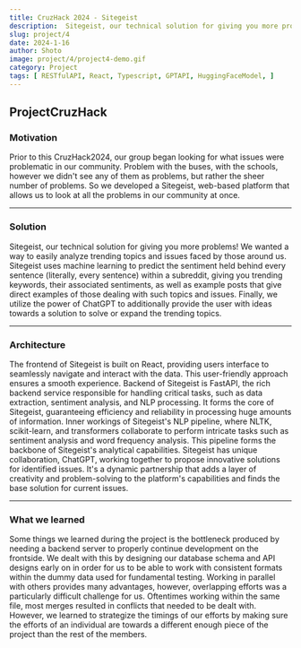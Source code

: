 ```yaml
---
title: CruzHack 2024 - Sitegeist
description:  Sitegeist, our technical solution for giving you more problems! We wanted a way to easily analyze trending topics and issues faced by those around us.
slug: project/4
date: 2024-1-16
author: Shoto
image: project/4/project4-demo.gif
category: Project
tags: [ RESTfulAPI, React, Typescript, GPTAPI, HuggingFaceModel, ]
---
```


## ProjectCruzHack

### Motivation

Prior to this CruzHack2024, our group began looking for what issues were problematic in our community. Problem with the buses, with the schools, however we didn't see any of them as problems, but rather the sheer number of problems. So we developed a Sitegeist, web-based platform that allows us to look at all the problems in our community at once.

---

### Solution

Sitegeist, our technical solution for giving you more problems! We wanted a way to easily analyze trending topics and issues faced by those around us. Sitegeist uses machine learning to predict the sentiment held behind every sentence (literally, every sentence) within a subreddit, giving you trending keywords, their associated sentiments, as well as example posts that give direct examples of those dealing with such topics and issues. Finally, we utilize the power of ChatGPT to additionally provide the user with ideas towards a solution to solve or expand the trending topics.

---

### Architecture

The frontend of Sitegeist is built on React, providing users interface to seamlessly navigate and interact with the data. This user-friendly approach ensures a smooth experience. Backend of Sitegeist is FastAPI, the rich backend service responsible for handling critical tasks, such as data extraction, sentiment analysis, and NLP processing. It forms the core of Sitegeist, guaranteeing efficiency and reliability in processing huge amounts of information. Inner workings of Sitegeist's NLP pipeline, where NLTK, scikit-learn, and transformers collaborate to perform intricate tasks such as sentiment analysis and word frequency analysis. This pipeline forms the backbone of Sitegeist's analytical capabilities. Sitegeist has unique collaboration, ChatGPT, working together to propose innovative solutions for identified issues. It's a dynamic partnership that adds a layer of creativity and problem-solving to the platform's capabilities and finds the base solution for current issues.

---

### What we learned

Some things we learned during the project is the bottleneck produced by needing a backend server to properly continue development on the frontside. We dealt with this by designing our database schema and API designs early on in order for us to be able to work with consistent formats within the dummy data used for fundamental testing. Working in parallel with others provides many advantages, however, overlapping efforts was a particularly difficult challenge for us. Oftentimes working within the same file, most merges resulted in conflicts that needed to be dealt with. However, we learned to strategize the timings of our efforts by making sure the efforts of an individual are towards a different enough piece of the project than the rest of the members.

